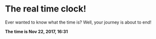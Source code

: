 # The real time clock!

Ever wanted to know what the time is? Well, your journey is about to end!

**The time is Nov 22, 2017, 16:31**